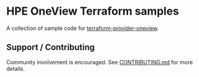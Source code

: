# HPE OneView Terraform samples

A collection of sample code for [terraform-provider-oneview](https://github.com/HewlettPackard/terraform-provider-oneview).

## Support / Contributing

Community involvement is encouraged. See [CONTRIBUTING.md](CONTRIBUTING.md) for more details.
